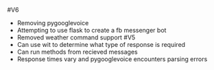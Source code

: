 #V6
- Removing pygooglevoice
- Attempting to use flask to create a fb messenger bot
- Removed weather command support 
#V5
- Can use wit to determine what type of response is required
- Can run methods from recieved messages
- Response times vary and pygooglevoice encounters parsing errors
